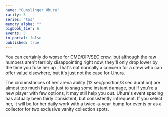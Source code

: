 ```yaml
---
name: "Gunslinger Uhura"
rarity: 5
series: "tos"
memory_alpha: ""
bigbook_tier: 6
events: 5
in_portal: false
published: true
---
```


You can certainly do worse for CMD/DIP/SEC crew, but although the raw numbers aren't terribly disappointing right now, they'll only drop lower by the time you fuse her up. That's not normally a concern for a crew who can offer value elsewhere, but it's just not the case for Uhura.

The circumstances of her arena ability (12 sec/position/3 sec duration) are almost too much hassle just to snag some instant damage, but if you're a new player with few options, it may still help you out. Uhura's event spacing has actually been fairly consistent, but consistently infrequent. If you select her, it will be for her daily work with a twice-a-year bump for events or as a collector for two exclusive vanity collection spots.
